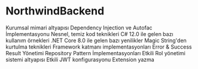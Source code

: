 # NorthwindBackend

Kurumsal mimari altyapısı
Dependency Injection ve Autofac İmplementasyonu
Nesnel, temiz kod teknikleri
C# 12.0 ile gelen bazı kullanım örnekleri
.NET Core 8.0 ile gelen bazı yenilikler
Magic String'den kurtulma teknikleri
Framework katmanı implementasyonları
Error & Success Result Yönetimi
Repository Pattern İmplementasyonları
Etkili Rol yönetimi sistemi altyapısı
Etkili JWT konfigurasyonu
Extension yazma
